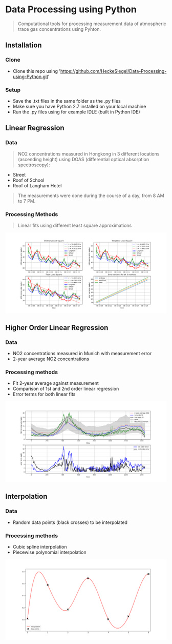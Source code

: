 # Data Processing using Python
>Computational tools for processing measurement data of atmospheric trace gas concentrations using Pyhton.

## Installation
### Clone
- Clone this repo using 'https://github.com/HeckeSiegel/Data-Processing-using-Python.git'
### Setup
- Save the .txt files in the same folder as the .py files
- Make sure you have Python 2.7 installed on your local machine
- Run the .py files using for example IDLE (built in Python IDE)
## Linear Regression
### Data
>NO2 concentrations measured in Hongkong in 3 different locations (ascending height) using DOAS (differential optical absorption spectroscopy): 
- Street
- Roof of School
- Roof of Langham Hotel
>The measurements were done during the course of a day, from 8 AM to 7 PM.
### Processing Methods
>Linear fits using different least square approximations

![regression](https://github.com/HeckeSiegel/Data-Processing-using-Python/blob/master/linear_regression.png)

## Higher Order Linear Regression
### Data
- NO2 concentrations measured in Munich with measurement error
- 2-year average NO2 concentrations
### Processing methods
- Fit 2-year average against measurement
- Comparison of 1st and 2nd order linear regression
- Error terms for both linear fits

![higher_order_regression](https://github.com/HeckeSiegel/Data-Processing-using-Python/blob/master/higher_order_linear_regression.png)

## Interpolation
### Data
- Random data points (black crosses) to be interpolated
### Processing methods
- Cubic spline interpolation
- Piecewise polynomial interpolation

![interpolation](https://github.com/HeckeSiegel/Data-Processing-using-Python/blob/master/interpolation.png)
